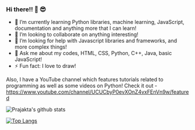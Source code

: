 <!--
**PrajaktaSathe/PrajaktaSathe** is a ✨ _special_ ✨ repository because its `README.md` (this file) appears on your GitHub profile.

Here are some ideas to get you started:

- 🔭 I’m currently working on ...
- 🌱 I’m currently learning ...
- 👯 I’m looking to collaborate on ...
- 🤔 I’m looking for help with ...
- 💬 Ask me about ...
- 📫 How to reach me: ...
- 😄 Pronouns: ...
- ⚡ Fun fact: ...
-->
### Hi there!! 👋 😎

<!-- I am pursuing my Bachelor's degree in Information Technology! -->
<!-- I know some HTML and CSS, along with Python, C++, and Java! Of course I still have a lot to learn...  So...yeah! I'm trying to learn new things too along with mastering the stuff I already know!! 😄 -->

- 🌱 I’m currently learning Python libraries, machine learning, JavaScript, documentation and anything more that I can learn!
- 👯 I’m looking to collaborate on anything interesting!
- 🤔 I’m looking for help with Javascript libraries and frameworks, and more complex things!
- 💬 Ask me about my codes, HTML, CSS, Python, C++, Java, basic JavaScript!
- ⚡ Fun fact: I love to draw!

Also, I have a YouTube channel which features tutorials related to programming as well as some videos on Python! Check it out - https://www.youtube.com/channel/UCUCbyP0evXOnZ4vxFEnVn9w/featured

![Prajakta's github stats](https://github-readme-stats.vercel.app/api?username=PrajaktaSathe&show_icons=true&theme=highcontrast)

[![Top Langs](https://github-readme-stats.vercel.app/api/top-langs/?username=PrajaktaSathe)](https://github.com/PrajaktaSathe/github-readme-stats)




 
